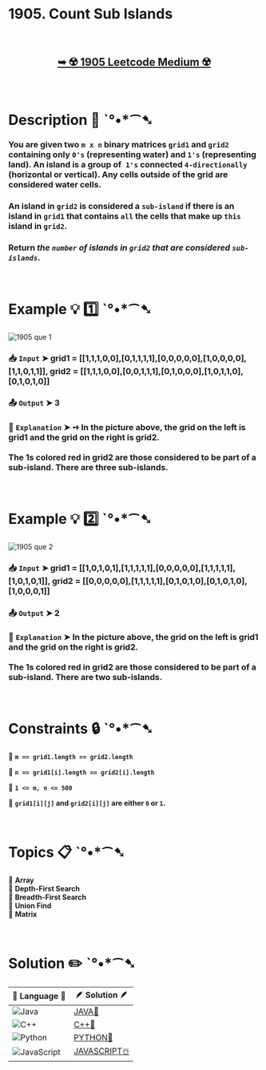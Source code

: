 # 1905. Count Sub Islands

</br>

<h2 align="center"> 

<a href="https://leetcode.com/problems/count-sub-islands/description/?envType=daily-question&envId=2024-08-28"><strong>➥ ☢️ 1905 Leetcode Medium ☢️ </strong></a>
</h2>

</br>

# Description 📜 ˋ°•*⁀➷

### You are given two `m x n` binary matrices `grid1` and `grid2` containing only `0's` (representing water) and `1's` (representing land). An island is a group of` 1's` connected `4-directionally` (horizontal or vertical). Any cells outside of the grid are considered water cells.

### An island in `grid2` is considered a `sub-island` if there is an island in `grid1` that contains `all` the cells that make up `this` island in `grid2`.

### Return *the `number` of islands in `grid2` that are considered `sub-islands`*.

</br>

# Example 💡 1️⃣ ˋ°•*⁀➷

![1905 que 1](https://github.com/user-attachments/assets/a2fed8a1-2fc0-4aba-89f9-fb5c88af5dde)

  ### 📥 `Input`  ➤ grid1 = [[1,1,1,0,0],[0,1,1,1,1],[0,0,0,0,0],[1,0,0,0,0],[1,1,0,1,1]], grid2 = [[1,1,1,0,0],[0,0,1,1,1],[0,1,0,0,0],[1,0,1,1,0],[0,1,0,1,0]]

  ### 📤 `Output`  ➤ 3

  ### 🔦 `Explanation`  ➤ ➺ In the picture above, the grid on the left is grid1 and the grid on the right is grid2.</br> </br> The 1s colored red in grid2 are those considered to be part of a sub-island. There are three sub-islands.

</br>

# Example 💡 2️⃣ ˋ°•*⁀➷

![1905 que 2](https://github.com/user-attachments/assets/cb0d7b1b-93e3-4741-8134-128581871661)

  ### 📥 `Input` ➤ grid1 = [[1,0,1,0,1],[1,1,1,1,1],[0,0,0,0,0],[1,1,1,1,1],[1,0,1,0,1]], grid2 = [[0,0,0,0,0],[1,1,1,1,1],[0,1,0,1,0],[0,1,0,1,0],[1,0,0,0,1]]

  ### 📤 `Output`  ➤ 2

  ### 🔦 `Explanation` ➤ In the picture above, the grid on the left is grid1 and the grid on the right is grid2.</br> </br> The 1s colored red in grid2 are those considered to be part of a sub-island. There are two sub-islands.

</br>

# Constraints 🔒 ˋ°•*⁀➷

🔹 **`m == grid1.length == grid2.length`** </br>

🔹 **`n == grid1[i].length == grid2[i].length`** </br>

🔹 **`1 <= m, n <= 500`** </br>

🔹 **`grid1[i][j]` and `grid2[i][j]` are either `0` or `1`.** </br>

</br>

# Topics 📋 ˋ°•*⁀➷

🔸 **Array**  </br>
🔸 **Depth-First Search**  </br>
🔸 **Breadth-First Search**  </br>
🔸 **Union Find**  </br>
🔸 **Matrix**  </br>

</br>

# Solution ✏️ ˋ°•*⁀➷

| 📒 Language 📒  | 🪶 Solution 🪶 |
| ------------- | ------------- |
|  ![Java](https://img.shields.io/badge/java-%23ED8B00.svg?style=for-the-badge&logo=openjdk&logoColor=white)  | [JAVA🍁](https://github.com/Prakhar-002/LEETCODE/blob/main/%F0%9F%93%9C%20Daily%20Challange%20%F0%9F%92%A1/08%20August%20%F0%9F%8F%B5%EF%B8%8F%202024/28%20-%2008%20-%202024%20---%201905.%20Count%20Sub%20Islands%20%E2%98%83%EF%B8%8F%20%F0%9F%8D%81%20%F0%9F%8D%B0%20%F0%9F%8E%B2/%F0%9F%8D%81JAVA-1905-CountSubIslands.java) |
|  ![C++](https://img.shields.io/badge/c++-%2300599C.svg?style=for-the-badge&logo=c%2B%2B&logoColor=white)  | [C++🎲](https://github.com/Prakhar-002/LEETCODE/blob/main/%F0%9F%93%9C%20Daily%20Challange%20%F0%9F%92%A1/08%20August%20%F0%9F%8F%B5%EF%B8%8F%202024/28%20-%2008%20-%202024%20---%201905.%20Count%20Sub%20Islands%20%E2%98%83%EF%B8%8F%20%F0%9F%8D%81%20%F0%9F%8D%B0%20%F0%9F%8E%B2/%F0%9F%8E%B2CPP-1905-CountSubIslands.cpp)  |
|  ![Python](https://img.shields.io/badge/python-3670A0?style=for-the-badge&logo=python&logoColor=ffdd54)    | [PYTHON🍰](https://github.com/Prakhar-002/LEETCODE/blob/main/%F0%9F%93%9C%20Daily%20Challange%20%F0%9F%92%A1/08%20August%20%F0%9F%8F%B5%EF%B8%8F%202024/28%20-%2008%20-%202024%20---%201905.%20Count%20Sub%20Islands%20%E2%98%83%EF%B8%8F%20%F0%9F%8D%81%20%F0%9F%8D%B0%20%F0%9F%8E%B2/%F0%9F%8D%B0PYTHON-1905-CountSubIslands.py) |
| ![JavaScript](https://img.shields.io/badge/javascript-%23323330.svg?style=for-the-badge&logo=javascript&logoColor=%23F7DF1E)   | [JAVASCRIPT☃️](https://github.com/Prakhar-002/LEETCODE/blob/main/%F0%9F%93%9C%20Daily%20Challange%20%F0%9F%92%A1/08%20August%20%F0%9F%8F%B5%EF%B8%8F%202024/28%20-%2008%20-%202024%20---%201905.%20Count%20Sub%20Islands%20%E2%98%83%EF%B8%8F%20%F0%9F%8D%81%20%F0%9F%8D%B0%20%F0%9F%8E%B2/%E2%98%83%EF%B8%8FJAVASCRIPT-1905-CountSubIslands.js) |


